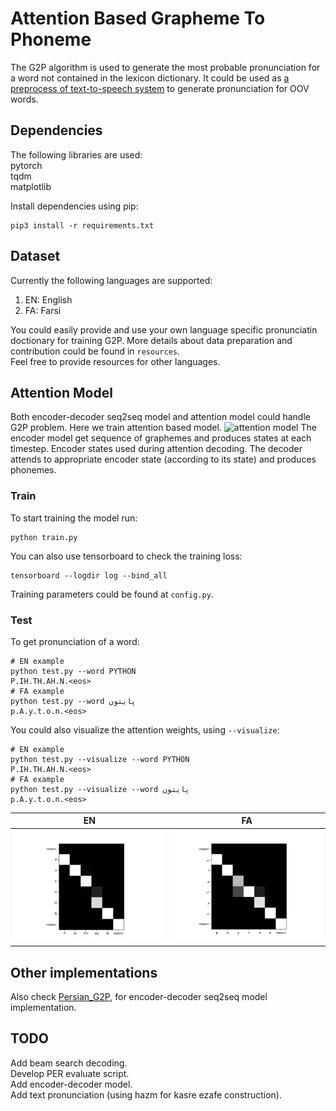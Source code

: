 # Attention Based Grapheme To Phoneme
The G2P algorithm is used to generate the most probable pronunciation for a word not contained in the lexicon dictionary.
It could be used as [a preprocess of text-to-speech system](https://github.com/tihu-nlp/tihu/wiki/G2P) to generate pronunciation for OOV words.



## Dependencies
The following libraries are used:<br/>
pytorch<br/>
tqdm<br/>
matplotlib<br/>

Install dependencies using pip:
```
pip3 install -r requirements.txt
```



## Dataset
Currently the following languages are supported:
1. EN: English
2. FA: Farsi

You could easily provide and use your own language specific pronunciatin doctionary for training G2P.
More details about data preparation and contribution could be found in ```resources```.<br/>
Feel free to provide resources for other languages.



## Attention Model
Both encoder-decoder seq2seq model and attention model could handle G2P problem.
Here we train attention based model.
![attention model](attention/attention-bidi.jpg)
The encoder model get sequence of graphemes and produces states at each timestep.
Encoder states used during attention decoding.
The decoder attends to appropriate encoder state (according to its state) and produces phonemes.


### Train
To start training the model run:
```
python train.py
```
You can also use tensorboard to check the training loss:
```
tensorboard --logdir log --bind_all
```
Training parameters could be found at ```config.py```.

### Test
To get pronunciation of a word:
```
# EN example
python test.py --word PYTHON
P.IH.TH.AH.N.<eos>
# FA example
python test.py --word پایتون
p.A.y.t.o.n.<eos>
```
You could also visualize the attention weights, using ```--visualize```:
```
# EN example
python test.py --visualize --word PYTHON
P.IH.TH.AH.N.<eos>
# FA example
python test.py --visualize --word پایتون
p.A.y.t.o.n.<eos>
```
EN                              | FA
:------------------------------:|:---------------------------:
![](attention/EN/PYTHON.png)    |![](attention/FA/پایتون.png)



## Other implementations
Also check [Persian_G2P](https://github.com/AzamRabiee/Persian_G2P), for encoder-decoder seq2seq model implementation.



## TODO
Add beam search decoding.<br/>
Develop PER evaluate script.<br/>
Add encoder-decoder model.<br/>
Add text pronunciation (using hazm for kasre ezafe construction).<br/>
